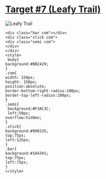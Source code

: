 # [Target #7 (Leafy Trail)](https://cssbattle.dev/play/1)

![Leafy Trail](https://cssbattle.dev/targets/7.png)

```
<div class="bar com"></div>
<div class="stick com">
<div class="semi com">
</div>
</div>
<style>
 body{
background:#0B2429;
}
.com{
width: 150px;
height: 150px;
position:absolute;
border-bottom-right-radius:100px;
border-top-left-radius:100px;
}
.semi{
 background:#F3AC3C;
 left:50px;
overflow:hidden;
}
.stick{
background:#998235;
top:75px;
left:125px;
}
.bar{
background:#1A4341;
top:75px;
left:75px;
}
</style>

````